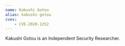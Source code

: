 ```yaml
---
name: Kakushi Gotou
alias: kakushi-gotou
cves:
    - CVE-2020-1252
---
```

Kakushi Gotou is an Independent Security Researcher.